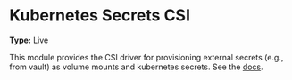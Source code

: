 # Kubernetes Secrets CSI

**Type:** Live

This module provides the CSI driver for provisioning external secrets (e.g., from vault) as volume mounts
and kubernetes secrets. See the [docs](https://secrets-store-csi-driver.sigs.k8s.io/).
